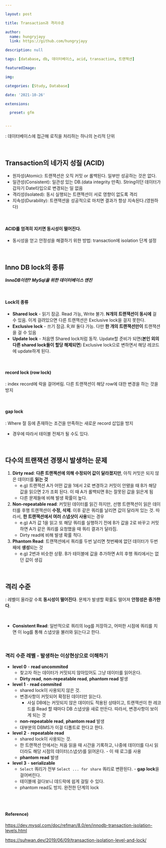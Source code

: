 ```yaml
---

layout: post

title: Transaction과 격리수준

author: 
  name: hungryjayy
  link: https://github.com/hungryjayy

description: null

tags: [database, db, 데이터베이스, acid, transaction, 트랜잭션]

featuredImage: 

img: 

categories: [Study, Database]

date: '2021-10-26'

extensions:

  preset: gfm


---
```


: 데이터베이스에 접근해 로직을 처리하는 하나의 논리적 단위

<br>

## Transaction의 네가지 성질 (ACID)

* 원자성(Atomic): 트랜잭션은 오직 커밋 or 롤백된다. 일부만 성공하는 것은 없다.
* 일관성(Consistent): 일관성 있는 DB.(data integrity 만족). String이던 데이터가 갑자기 Date타입으로 변경되는 일 없음
* 격리성(Isolated): 동시 실행되는 트랜젝션이 서로 영향이 없도록 격리
* 지속성(Durability): 트랜잭션을 성공적으로 마치면 결과가 항상 지속된다.(영원하다)

<br>

#### ACID를 엄격히 지키면 동시성이 떨어진다.

* 동시성을 얻고 안정성을 해결하기 위한 방법: transaction에 isolation 단계 설정

<br>

## Inno DB lock의 종류

***InnoDB이란? MySql을 위한 데이터베이스 엔진***

<br>

#### Lock의 종류

* **Shared lock** - 읽기 잠금. Read 가능, Write 불가. **N개의 트랜잭션이 동시에** 걸 수 있음. 이게 걸려있으면 다른 트랜잭션은 Exclusive lock을 걸지 못한다.
* **Exclusive lock** - 쓰기 잠금. R,W 둘다 가능. 다만 **한 개의 트랜잭션만이** 트랜잭션을 걸 수 있음
* **Update lock** - 처음엔 Shared lock처럼 동작. Update할 준비가 되면(**본인 외의 다른 shared lock들이 할당 해제되면**) Exclusive lock으로 변하면서 해당 레코드에 update하게 된다.

<Br>

#### record lock (row lock)

: index record에 락을 걸어버림. 다른 트랜잭션이 해당 row에 대한 변경을 하는 것을 방지

<Br>

#### gap lock

: Where 절 등에 존재하는 조건을 만족하는 새로운 record 삽입을 방지

* 경우에 따라서 테이블 전체가 될 수도 있다.

<br>

## 다수의 트랜잭션 경쟁시 발생하는 문제

1. **Dirty read**:  **다른 트랜젝션에 의해 수정되어 값이 달라졌지만**, 아직 커밋은 되지 않은 데이터를 **읽는 것**
   * e.g) 트랜잭션 A가 어떤 값을 1에서 2로 변경하고 커밋이 안됐을 때 B가 해당 값을 읽으면 2가 조회 된다. 이 때 A가 롤백되면 B는 잘못된 값을 읽은게 됨
   * 다른 문제들에 비해 발생 확률이 높다.
2. **Non-repeatable read**: 커밋된 데이터를 읽긴 하지만, 선행 트랜잭션이 읽은 데이터를 후행 트랜잭션이 **수정, 삭제**. 이후 같은 쿼리를 날리면 값이 달라져 있는 것. 따라서, **한 트랜잭션에서 여러 스냅샷이 사용**되는 경우
   * e.g) A가 값 1을 읽고 또 해당 쿼리를 실행하기 전에 B가 값을 2로 바꾸고 커밋하면 A가 같은 쿼리를 요청했을 때 쿼리 결과가 달라짐.
   * Dirty read에 비해 발생 확률 적다.
3. **Phantom Read**: 트랜잭션에서 쿼리를 두번 날리면 첫번째에 없던 데이터가 두번째에 **생성**되는 것
   * e.g) 2번과 비슷한 상황. B가 테이블에 값을 추가하면 A의 후행 쿼리에서는 없던 값이 생김

<br>

## 격리 수준

: 레벨이 올라갈 수록 **동시성이 떨어진다**. 문제가 발생할 확률도 떨어져 **안정성은 증가한다**.

<br>

* **Consistent Read**: 일반적으로 쿼리의 log를 저장하고, 어떠한 시점에 쿼리를 치면 이 log를 통해 스냅샷을 불러와 읽는다고 한다.

<br>

### 격리 수준 레벨 - 발생하는 이상현상으로 이해하기

* **level 0** - **read uncommited**
  * 찾고자 하는 데이터가 커밋되지 않아있어도 그냥 데이터를 읽어온다.
  * **Dirty read**, **non-repeatable read**, **phantom read** 발생
* **level 1** - **read commited**
  * shared lock이 사용되지 않은 것.
  * 변경사항이 커밋되어 확정된 데이터만 읽는다.
    * 사실 DB에는 커밋되지 않은 데이터도 적용된 상태이고, 트랜잭션이 한 레코드를 Read 할 때마다 DB 스냅샷을 새로 만든다. 따라서, 변경사항이 보이게 되는 것
  * **non-repeatable read**, **phantom read** 발생
  * 대부분의 DBMS가 이걸 디폴트로 한다고 한다.
* **level 2** - **repeatable read**
  * shared lock이 사용되는 것.
  * 한 트랜잭션 안에서는 처음 읽을 때 시간을 기록하고, 나중에 데이터를 다시 읽더라도 해당 시점의 데이터(스냅샷)를 읽어온다. - 이 때 로그를  사용
  * **phantom read** 발생
* **level 3** - **serializable**
  * `Select` 쿼리가 전부 `Select ... for share` 쿼리로 변환된다. - **gap lock**을 걸어버린다.
  * 테이블에 걸다보니 데드락에 쉽게 걸릴 수 있다.
  * phantom read도 방지. 완전한 단계의 lock

<br><br>

#### Reference)

https://dev.mysql.com/doc/refman/8.0/en/innodb-transaction-isolation-levels.html

https://suhwan.dev/2019/06/09/transaction-isolation-level-and-lock/